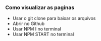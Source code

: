 ### Como visualizar as paginas
- Usar o git clone para baixar os arquivos
- Abrir no Github
- Usar NPM I no terminal
- Usar NPM START no terminal
